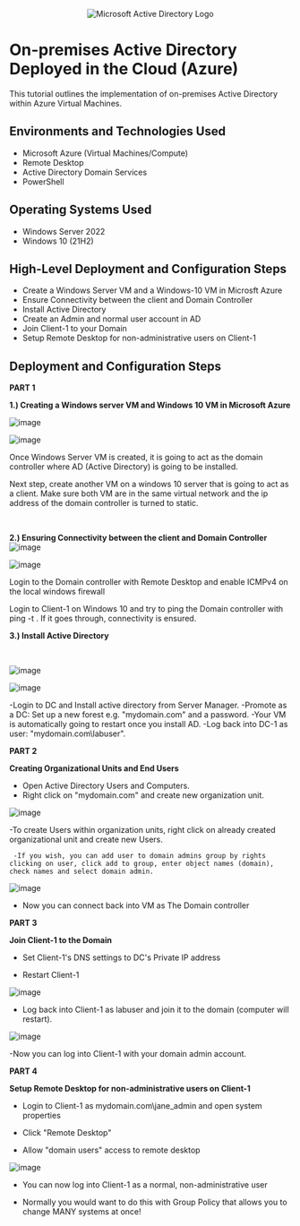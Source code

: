 <p align="center">
<img src="https://i.imgur.com/pU5A58S.png" alt="Microsoft Active Directory Logo"/>
</p>

<h1>On-premises Active Directory Deployed in the Cloud (Azure)</h1>
This tutorial outlines the implementation of on-premises Active Directory within Azure Virtual Machines.<br />



<h2>Environments and Technologies Used</h2>

- Microsoft Azure (Virtual Machines/Compute)
- Remote Desktop
- Active Directory Domain Services
- PowerShell

<h2>Operating Systems Used </h2>

- Windows Server 2022
- Windows 10 (21H2)

<h2>High-Level Deployment and Configuration Steps</h2>

- Create a Windows Server VM and a Windows-10 VM in Microsft Azure
- Ensure Connectivity between the client and Domain Controller
- Install Active Directory
- Create an Admin and normal user account in AD
- Join Client-1 to your Domain
- Setup Remote Desktop for non-administrative users on Client-1

<h2>Deployment and Configuration Steps</h2>

<p>
  
  **PART 1**
  
  **1.) Creating a Windows server VM and Windows 10 VM in Microsoft Azure**
  
  ![image](https://github.com/akingsley22/configure-ad/assets/138138839/a9df99df-095a-4c03-9397-77794af8edbe)

  ![image](https://github.com/akingsley22/configure-ad/assets/138138839/98b61b19-4ea8-42b8-b4b9-5c5027a902cf)


</p>
<p>
Once Windows Server VM is created, it is going to act as the domain controller where AD (Active Directory) is going to be installed. 
  
Next step, create another VM on a windows 10 server that is going to act as a client. Make sure both VM are in the same virtual network and the ip address of the domain controller is turned to static.
</p>
<br />

<p>

  **2.) Ensuring Connectivity between the client and Domain Controller**
![image](https://github.com/akingsley22/configure-ad/assets/138138839/5f2db3c5-eefd-46ee-987d-1fce9b0b355c)

![image](https://github.com/akingsley22/configure-ad/assets/138138839/3f98dd48-fab5-41bc-9767-52d292e4305a)



Login to the Domain controller with Remote Desktop and enable ICMPv4 on the local windows firewall 

Login to Client-1 on Windows 10 and try to ping the Domain controller with ping -t <ipaddress>. If it goes through, connectivity is ensured.
</p>
<p>

**3.) Install Active Directory**
</p>
<br />

<p>
  
  ![image](https://github.com/akingsley22/configure-ad/assets/138138839/23bd2d87-a3a3-476e-8224-600ff932fa2c)

  ![image](https://github.com/akingsley22/configure-ad/assets/138138839/1f481b58-73b2-4839-9e9d-b9ca0cfb329e)

</p>
<p>
-Login to DC and Install active directory from Server Manager. 
-Promote as a DC: Set up a new forest e.g. "mydomain.com" and a password.
-Your VM is automatically going to restart once you install AD. 
-Log back into DC-1 as user: "mydomain.com\labuser".

 **PART 2**
 
 **Creating Organizational Units and End Users**

 - Open Active Directory Users and Computers.
 - Right click on "mydomain.com" and create new organization unit.

 ![image](https://github.com/akingsley22/configure-ad/assets/138138839/81e9d14d-c956-4d7b-8502-19cc83293686)

 -To create Users within organization units, right click on already created organizational unit and create new Users.
    
     -If you wish, you can add user to domain admins group by rights clicking on user, click add to group, enter object names (domain), check names and select domain admin.

 ![image](https://github.com/akingsley22/configure-ad/assets/138138839/87711012-a702-4d36-a957-601c5c23d213)

 -  Now you can connect back into VM as The Domain controller

  **PART 3**

  **Join Client-1 to the Domain**

  - Set Client-1's DNS settings to DC's Private IP address
    
  - Restart Client-1

![image](https://github.com/akingsley22/configure-ad/assets/138138839/c98e73fc-b2b6-420b-820d-411164af003e)

  - Log back into Client-1 as labuser and join it to the domain (computer will restart). 

  ![image](https://github.com/akingsley22/configure-ad/assets/138138839/55645b37-7d94-43cc-af09-32b94565826d)

  -Now you can log into Client-1 with your domain admin account.

**PART 4**

**Setup Remote Desktop for non-administrative users on Client-1**

- Login to Client-1 as mydomain.com\jane_admin and open system properties

- Click "Remote Desktop"
  
- Allow "domain users" access to remote desktop

![image](https://github.com/akingsley22/configure-ad/assets/138138839/e096ae8a-a140-43f4-9102-9601c60b4b2d)

- You can now log into Client-1 as a normal, non-administrative user 

- Normally you would want to do this with Group Policy that allows you to change MANY systems at once!
  


     

 
 
</p>
<br />
